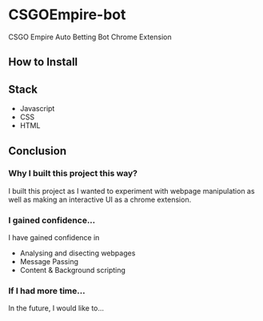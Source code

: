 # CSGOEmpire-bot

CSGO Empire Auto Betting Bot Chrome Extension

## How to Install

## Stack

- Javascript
- CSS
- HTML

## Conclusion

### Why I built this project this way?

I built this project as I wanted to experiment with webpage manipulation as well as making an interactive UI as a chrome extension.

### I gained confidence...

I have gained confidence in

- Analysing and disecting webpages
- Message Passing
- Content & Background scripting

### If I had more time...

In the future, I would like to...
